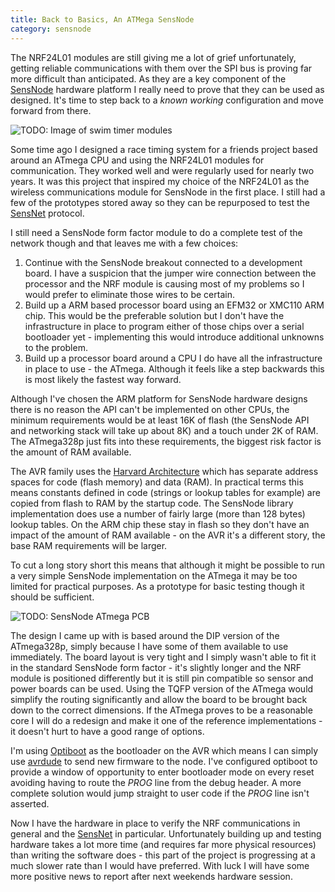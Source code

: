 ```yaml
---
title: Back to Basics, An ATMega SensNode
category: sensnode
---
```

The NRF24L01 modules are still giving me a lot of grief unfortunately, getting
reliable communications with them over the SPI bus is proving far more difficult
than anticipated. As they are a key component of the [SensNode](/pages/sensnode/about.html)
hardware platform I really need to prove that they can be used as designed. It's
time to step back to a *known working* configuration and move forward from there.

![TODO: Image of swim timer modules]()

Some time ago I designed a race timing system for a friends project based
around an ATmega CPU and using the NRF24L01 modules for communication. They
worked well and were regularly used for nearly two years. It was this project
that inspired my choice of the NRF24L01 as the wireless communications module
for SensNode in the first place. I still had a few of the prototypes stored
away so they can be repurposed to test the [SensNet](/pages/sensnet/about.html)
protocol.

I still need a SensNode form factor module to do a complete test of the network
though and that leaves me with a few choices:

1. Continue with the SensNode breakout connected to a development board. I have
   a suspicion that the jumper wire connection between the processor and the
   NRF module is causing most of my problems so I would prefer to eliminate
   those wires to be certain.
2. Build up a ARM based processor board using an EFM32 or XMC110 ARM chip. This
   would be the preferable solution but I don't have the infrastructure in place
   to program either of those chips over a serial bootloader yet - implementing
   this would introduce additional unknowns to the problem.
3. Build up a processor board around a CPU I do have all the infrastructure in
   place to use - the ATmega. Although it feels like a step backwards this is
   most likely the fastest way forward.

Although I've chosen the ARM platform for SensNode hardware designs there is
no reason the API can't be implemented on other CPUs, the minimum requirements
would be at least 16K of flash (the SensNode API and networking stack will
take up about 8K) and a touch under 2K of RAM. The ATmega328p just fits into
these requirements, the biggest risk factor is the amount of RAM available.

The AVR family uses the [Harvard Architecture](https://en.wikipedia.org/wiki/Harvard_architecture)
which has separate address spaces for code (flash memory) and data (RAM). In
practical terms this means constants defined in code (strings or lookup
tables for example) are copied from flash to RAM by the startup code. The
SensNode library implementation does use a number of fairly large (more than
128 bytes) lookup tables. On the ARM chip these stay in flash so they don't
have an impact of the amount of RAM available - on the AVR it's a different
story, the base RAM requirements will be larger.

To cut a long story short this means that although it might be possible to run
a very simple SensNode implementation on the ATmega it may be too limited for
practical purposes. As a prototype for basic testing though it should be sufficient.

![TODO: SensNode ATmega PCB]()

The design I came up with is based around the DIP version of the ATmega328p,
simply because I have some of them available to use immediately. The board
layout is very tight and I simply wasn't able to fit it in the standard
SensNode form factor - it's slightly longer and the NRF module is positioned
differently but it is still pin compatible so sensor and power boards can
be used. Using the TQFP version of the ATmega would simplify the routing
significantly and allow the board to be brought back down to the correct
dimensions. If the ATmega proves to be a reasonable core I will do a redesign
and make it one of the reference implementations - it doesn't hurt to have a
good range of options.

I'm using [Optiboot](https://github.com/Optiboot/optiboot) as the bootloader
on the AVR which means I can simply use [avrdude](http://www.nongnu.org/avrdude/)
to send new firmware to the node. I've configured optiboot to provide a window
of opportunity to enter bootloader mode on every reset avoiding having to route
the *PROG* line from the debug header. A more complete solution would jump
straight to user code if the *PROG* line isn't asserted.

Now I have the hardware in place to verify the NRF communications in general
and the [SensNet](/pages/sensnet/about.html) in particular. Unfortunately
building up and testing hardware takes a lot more time (and requires far more
physical resources) than writing the software does - this part of the project
is progressing at a much slower rate than I would have preferred. With luck
I will have some more positive news to report after next weekends hardware
session.

